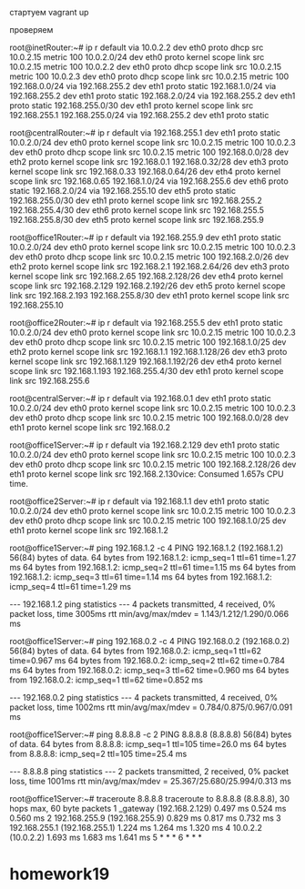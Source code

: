 стартуем vagrant up

проверяем

root@inetRouter:~# ip r
default via 10.0.2.2 dev eth0 proto dhcp src 10.0.2.15 metric 100
10.0.2.0/24 dev eth0 proto kernel scope link src 10.0.2.15 metric 100
10.0.2.2 dev eth0 proto dhcp scope link src 10.0.2.15 metric 100
10.0.2.3 dev eth0 proto dhcp scope link src 10.0.2.15 metric 100
192.168.0.0/24 via 192.168.255.2 dev eth1 proto static
192.168.1.0/24 via 192.168.255.2 dev eth1 proto static
192.168.2.0/24 via 192.168.255.2 dev eth1 proto static
192.168.255.0/30 dev eth1 proto kernel scope link src 192.168.255.1
192.168.255.0/24 via 192.168.255.2 dev eth1 proto static

root@centralRouter:~# ip r
default via 192.168.255.1 dev eth1 proto static
10.0.2.0/24 dev eth0 proto kernel scope link src 10.0.2.15 metric 100
10.0.2.3 dev eth0 proto dhcp scope link src 10.0.2.15 metric 100
192.168.0.0/28 dev eth2 proto kernel scope link src 192.168.0.1
192.168.0.32/28 dev eth3 proto kernel scope link src 192.168.0.33
192.168.0.64/26 dev eth4 proto kernel scope link src 192.168.0.65
192.168.1.0/24 via 192.168.255.6 dev eth6 proto static
192.168.2.0/24 via 192.168.255.10 dev eth5 proto static
192.168.255.0/30 dev eth1 proto kernel scope link src 192.168.255.2
192.168.255.4/30 dev eth6 proto kernel scope link src 192.168.255.5
192.168.255.8/30 dev eth5 proto kernel scope link src 192.168.255.9

root@office1Router:~# ip r
default via 192.168.255.9 dev eth1 proto static
10.0.2.0/24 dev eth0 proto kernel scope link src 10.0.2.15 metric 100
10.0.2.3 dev eth0 proto dhcp scope link src 10.0.2.15 metric 100
192.168.2.0/26 dev eth2 proto kernel scope link src 192.168.2.1
192.168.2.64/26 dev eth3 proto kernel scope link src 192.168.2.65
192.168.2.128/26 dev eth4 proto kernel scope link src 192.168.2.129
192.168.2.192/26 dev eth5 proto kernel scope link src 192.168.2.193
192.168.255.8/30 dev eth1 proto kernel scope link src 192.168.255.10

root@office2Router:~# ip r
default via 192.168.255.5 dev eth1 proto static
10.0.2.0/24 dev eth0 proto kernel scope link src 10.0.2.15 metric 100
10.0.2.3 dev eth0 proto dhcp scope link src 10.0.2.15 metric 100
192.168.1.0/25 dev eth2 proto kernel scope link src 192.168.1.1
192.168.1.128/26 dev eth3 proto kernel scope link src 192.168.1.129
192.168.1.192/26 dev eth4 proto kernel scope link src 192.168.1.193
192.168.255.4/30 dev eth1 proto kernel scope link src 192.168.255.6

root@centralServer:~# ip r
default via 192.168.0.1 dev eth1 proto static
10.0.2.0/24 dev eth0 proto kernel scope link src 10.0.2.15 metric 100
10.0.2.3 dev eth0 proto dhcp scope link src 10.0.2.15 metric 100
192.168.0.0/28 dev eth1 proto kernel scope link src 192.168.0.2

root@office1Server:~# ip r
default via 192.168.2.129 dev eth1 proto static
10.0.2.0/24 dev eth0 proto kernel scope link src 10.0.2.15 metric 100
10.0.2.3 dev eth0 proto dhcp scope link src 10.0.2.15 metric 100
192.168.2.128/26 dev eth1 proto kernel scope link src 192.168.2.130vice: Consumed 1.657s CPU time.

root@office2Server:~# ip r
default via 192.168.1.1 dev eth1 proto static
10.0.2.0/24 dev eth0 proto kernel scope link src 10.0.2.15 metric 100
10.0.2.3 dev eth0 proto dhcp scope link src 10.0.2.15 metric 100
192.168.1.0/25 dev eth1 proto kernel scope link src 192.168.1.2

root@office1Server:~# ping 192.168.1.2 -c 4
PING 192.168.1.2 (192.168.1.2) 56(84) bytes of data.
64 bytes from 192.168.1.2: icmp_seq=1 ttl=61 time=1.27 ms
64 bytes from 192.168.1.2: icmp_seq=2 ttl=61 time=1.15 ms
64 bytes from 192.168.1.2: icmp_seq=3 ttl=61 time=1.14 ms
64 bytes from 192.168.1.2: icmp_seq=4 ttl=61 time=1.29 ms

--- 192.168.1.2 ping statistics ---
4 packets transmitted, 4 received, 0% packet loss, time 3005ms
rtt min/avg/max/mdev = 1.143/1.212/1.290/0.066 ms

root@office1Server:~# ping 192.168.0.2 -c 4
PING 192.168.0.2 (192.168.0.2) 56(84) bytes of data.
64 bytes from 192.168.0.2: icmp_seq=1 ttl=62 time=0.967 ms
64 bytes from 192.168.0.2: icmp_seq=2 ttl=62 time=0.784 ms
64 bytes from 192.168.0.2: icmp_seq=3 ttl=62 time=0.960 ms
64 bytes from 192.168.0.2: icmp_seq=1 ttl=62 time=0.852 ms

--- 192.168.0.2 ping statistics ---
4 packets transmitted, 4 received, 0% packet loss, time 1002ms
rtt min/avg/max/mdev = 0.784/0.875/0.967/0.091 ms

root@office1Server:~# ping 8.8.8.8 -c 2
PING 8.8.8.8 (8.8.8.8) 56(84) bytes of data.
64 bytes from 8.8.8.8: icmp_seq=1 ttl=105 time=26.0 ms
64 bytes from 8.8.8.8: icmp_seq=2 ttl=105 time=25.4 ms

--- 8.8.8.8 ping statistics ---
2 packets transmitted, 2 received, 0% packet loss, time 1001ms
rtt min/avg/max/mdev = 25.367/25.680/25.994/0.313 ms

root@office1Server:~# traceroute 8.8.8.8
traceroute to 8.8.8.8 (8.8.8.8), 30 hops max, 60 byte packets
 1  _gateway (192.168.2.129)  0.497 ms  0.524 ms  0.560 ms
 2  192.168.255.9 (192.168.255.9)  0.829 ms  0.817 ms  0.732 ms
 3  192.168.255.1 (192.168.255.1)  1.224 ms  1.264 ms  1.320 ms
 4  10.0.2.2 (10.0.2.2)  1.693 ms  1.683 ms  1.641 ms
 5  * * *
 6  * * *


# homework19
